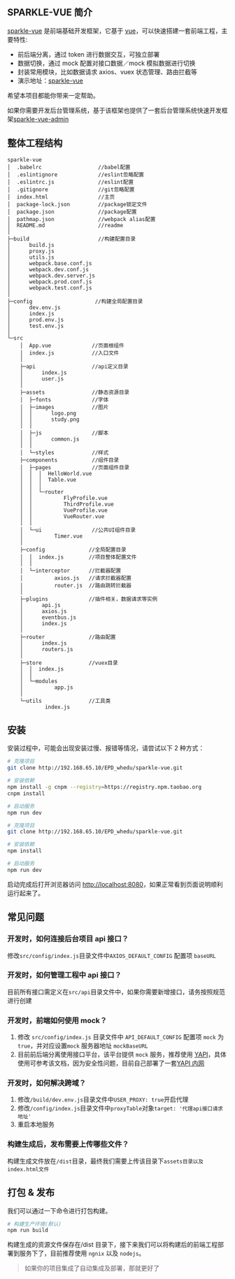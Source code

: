 ## SPARKLE-VUE 简介

[sparkle-vue](http://git.iflytek.com/EPD_whedu/sparkle-vue) 是前端基础开发框架，它基于 [vue](https://github.com/vuejs/vue)，可以快速搭建一套前端工程，主要特性:

- 前后端分离，通过 token 进行数据交互，可独立部署
- 数据切换，通过 mock 配置对接口数据／mock 模拟数据进行切换
- 封装常用模块，比如数据请求 axios、vuex 状态管理、路由拦截等
- 演示地址：[sparkle-vue](http://172.16.16.53:5001)

希望本项目都能你带来一定帮助。

如果你需要开发后台管理系统，基于该框架也提供了一套后台管理系统快速开发框架[sparkle-vue-admin](http://git.iflytek.com/EPD_whedu/sparkle-vue-admin)

## 整体工程结构

```
sparkle-vue
│  .babelrc                  //babel配置
│  .eslintignore             //eslint忽略配置
│  .eslintrc.js              //eslint配置
│  .gitignore                //git忽略配置
│  index.html                //主页
│  package-lock.json         //package锁定文件
│  package.json              //package配置
│  pathmap.json              //webpack alias配置
│  README.md                 //readme
│
├─build                      //构建配置目录
│      build.js
│      proxy.js
│      utils.js
│      webpack.base.conf.js
│      webpack.dev.conf.js
│      webpack.dev.server.js
│      webpack.prod.conf.js
│      webpack.test.conf.js
│
├─config                    //构建全局配置目录
│      dev.env.js
│      index.js
│      prod.env.js
│      test.env.js
│
└─src
    │  App.vue             //页面根组件
    │  index.js            //入口文件
    │
    ├─api                  //api定义目录
    │      index.js
    │      user.js
    │
    ├─assets               //静态资源目录
    │  ├─fonts             //字体
    │  ├─images            //图片
    │  │      logo.png
    │  │      study.png
    │  │
    │  ├─js                //脚本
    │  │      common.js
    │  │
    │  └─styles            //样式
    ├─components           //组件目录
    │  ├─pages             //页面组件目录
    │  │  │  HelloWorld.vue
    │  │  │  Table.vue
    │  │  │
    │  │  └─router
    │  │          FlyProfile.vue
    │  │          ThirdProfile.vue
    │  │          VueProfile.vue
    │  │          VueRouter.vue
    │  │
    │  └─ui                //公共UI组件目录
    │          Timer.vue
    │
    ├─config              //全局配置目录
    │  │  index.js        //项目整体配置文件
    │  │
    │  └─interceptor      //拦截器配置
    │          axios.js   //请求拦截器配置
    │          router.js  //路由跳转拦截器
    │
    ├─plugins             //插件相关，数据请求等实例
    │      api.js
    │      axios.js
    │      eventbus.js
    │      index.js
    │
    ├─router              //路由配置
    │      index.js
    │      routers.js
    │
    ├─store               //vuex目录
    │  │  index.js
    │  │
    │  └─modules
    │          app.js
    │
    └─utils               //工具类
            index.js
```

## 安装

安装过程中，可能会出现安装过慢、报错等情况，请尝试以下 2 种方式：

```bash
# 克隆项目
git clone http://192.168.65.10/EPD_whedu/sparkle-vue.git

# 安装依赖
npm install -g cnpm --registry=https://registry.npm.taobao.org
cnpm install

# 启动服务
npm run dev
```

```bash
# 克隆项目
git clone http://192.168.65.10/EPD_whedu/sparkle-vue.git

# 安装依赖
npm install

# 启动服务
npm run dev
```

启动完成后打开浏览器访问 [http://localhost:8080](http://localhost:8080)，如果正常看到页面说明顺利运行起来了。

## 常见问题

### 开发时，如何连接后台项目 api 接口？

修改`src/config/index.js`目录文件中`AXIOS_DEFAULT_CONFIG` 配置项 `baseURL`

### 开发时，如何管理工程中 api 接口？

目前所有接口需定义在`src/api`目录文件中，如果你需要新增接口，请务按照规范进行创建

### 开发时，前端如何使用 mock？

1. 修改 `src/config/index.js` 目录文件中 `API_DEFAULT_CONFIG` 配置项 `mock` 为 `true`，并对应设置`mock` 服务器地址 `mockBaseURL`
2. 目前前后端分离使用接口平台，该平台提供 `mock` 服务，推荐使用 [YAPI](http://yapi.demo.qunar.com/)，具体使用可参考该文档，因为安全性问题，目前自己部署了一套[YAPI 内网](http://172.16.16.206:3000/)

### 开发时，如何解决跨域？

1. 修改`/build/dev.env.js`目录文件中`USER_PROXY: true`开启代理
2. 修改`/config/index.js`目录文件中`proxyTable`对象`target: '代理api接口请求地址'`
3. 重启本地服务

### 构建生成后，发布需要上传哪些文件？

构建生成文件放在`/dist`目录，最终我们需要上传该目录下`assets目录以及index.html文件`

## 打包 & 发布

我们可以通过一下命令进行打包构建。

```bash
# 构建生产环境(默认)
npm run build
```

构建生成的资源文件保存在/dist 目录下，接下来我们可以将构建后的前端工程部署到服务下了，目前推荐使用 `ngnix` 以及 `nodejs`。

> 如果你的项目集成了自动集成及部署，那就更好了
